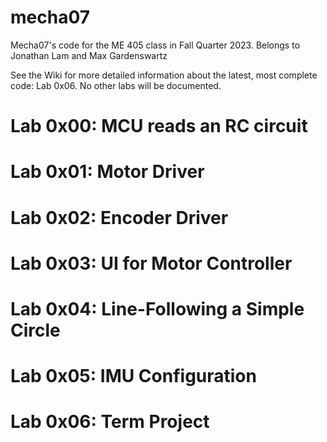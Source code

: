 # mecha07
Mecha07's code for the ME 405 class in Fall Quarter 2023.
Belongs to Jonathan Lam and Max Gardenswartz

See the Wiki for more detailed information about the latest, most complete code: Lab 0x06.
No other labs will be documented.

# Lab 0x00: MCU reads an RC circuit
# Lab 0x01: Motor Driver
# Lab 0x02: Encoder Driver
# Lab 0x03: UI for Motor Controller
# Lab 0x04: Line-Following a Simple Circle 
# Lab 0x05: IMU Configuration
# Lab 0x06: Term Project
